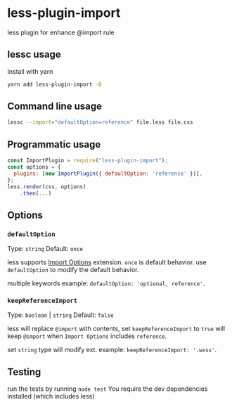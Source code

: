 less-plugin-import
========================

less plugin for enhance @import rule

## lessc usage

Install with yarn

```bash
yarn add less-plugin-import -D
```

## Command line usage

```bash
lessc --import="defaultOption=reference" file.less file.css
```

## Programmatic usage

```javascript
const ImportPlugin = require("less-plugin-import");
const options = { 
  plugins: [new ImportPlugin({ defaultOption: 'reference' })],
};
less.render(css, options)
    .then(...)
```

## Options

### `defaultOption`

Type: `string` Default: `once`

less supports [Import Options](http://lesscss.org/features/#import-atrules-feature-import-options) extension. `once` is default behavior. use `defaultOption` to modify the default behavior.

multiple keywords example: `defaultOption: 'optional, reference'`.

### `keepReferenceImport`

Type: `boolean` | `string` Default: `false`

less will replace `@import` with contents, set `keepReferenceImport` to `true` will keep `@import` when `Import Options` includes `reference`.

set `string` type will modify ext. example: `keepReferenceImport: '.wxss'`.

Testing
-------

run the tests by running `node test`
You require the dev dependencies installed (which includes less)
